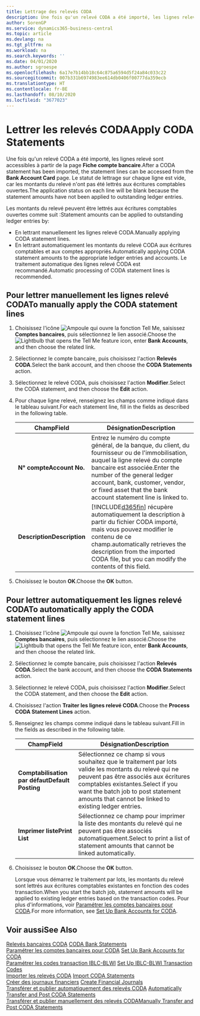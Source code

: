 ```yaml
---
title: Lettrage des relevés CODA
description: Une fois qu'un relevé CODA a été importé, les lignes relevé sont accessibles à partir de la page Fiche compte bancaire. Le statut de lettrage sur chaque ligne est vide, car les montants du relevé n'ont pas été lettrés aux écritures comptables ouvertes.
author: SorenGP
ms.service: dynamics365-business-central
ms.topic: article
ms.devlang: na
ms.tgt_pltfrm: na
ms.workload: na
ms.search.keywords: ''
ms.date: 04/01/2020
ms.author: sgroespe
ms.openlocfilehash: 6a17e7b14bb18c64c875a6594d5f24a84c033c22
ms.sourcegitcommit: 007b331b6974983ee614db0406f00777da359ecb
ms.translationtype: HT
ms.contentlocale: fr-BE
ms.lasthandoff: 08/10/2020
ms.locfileid: "3677023"
---
```

# <a name="apply-coda-statements"></a><span data-ttu-id="28def-104">Lettrer les relevés CODA</span><span class="sxs-lookup"><span data-stu-id="28def-104">Apply CODA Statements</span></span>
<span data-ttu-id="28def-105">Une fois qu'un relevé CODA a été importé, les lignes relevé sont accessibles à partir de la page **Fiche compte bancaire**.</span><span class="sxs-lookup"><span data-stu-id="28def-105">After a CODA statement has been imported, the statement lines can be accessed from the **Bank Account Card** page.</span></span> <span data-ttu-id="28def-106">Le statut de lettrage sur chaque ligne est vide, car les montants du relevé n'ont pas été lettrés aux écritures comptables ouvertes.</span><span class="sxs-lookup"><span data-stu-id="28def-106">The application status on each line will be blank because the statement amounts have not been applied to outstanding ledger entries.</span></span>  

<span data-ttu-id="28def-107">Les montants du relevé peuvent être lettrés aux écritures comptables ouvertes comme suit :</span><span class="sxs-lookup"><span data-stu-id="28def-107">Statement amounts can be applied to outstanding ledger entries by:</span></span>  

-   <span data-ttu-id="28def-108">En lettrant manuellement les lignes relevé CODA.</span><span class="sxs-lookup"><span data-stu-id="28def-108">Manually applying CODA statement lines.</span></span>  
-   <span data-ttu-id="28def-109">En lettrant automatiquement les montants du relevé CODA aux écritures comptables et aux comptes appropriés.</span><span class="sxs-lookup"><span data-stu-id="28def-109">Automatically applying CODA statement amounts to the appropriate ledger entries and accounts.</span></span> <span data-ttu-id="28def-110">Le traitement automatique des lignes relevé CODA est recommandé.</span><span class="sxs-lookup"><span data-stu-id="28def-110">Automatic processing of CODA statement lines is recommended.</span></span>  

## <a name="to-manually-apply-the-coda-statement-lines"></a><span data-ttu-id="28def-111">Pour lettrer manuellement les lignes relevé CODA</span><span class="sxs-lookup"><span data-stu-id="28def-111">To manually apply the CODA statement lines</span></span>  

1.  <span data-ttu-id="28def-112">Choisissez l'icône ![Ampoule qui ouvre la fonction Tell Me](../../media/ui-search/search_small.png "Dites-moi ce que vous voulez faire"), saisissez **Comptes bancaires**, puis sélectionnez le lien associé.</span><span class="sxs-lookup"><span data-stu-id="28def-112">Choose the ![Lightbulb that opens the Tell Me feature](../../media/ui-search/search_small.png "Tell me what you want to do") icon, enter **Bank Accounts**, and then choose the related link.</span></span>  
2.  <span data-ttu-id="28def-113">Sélectionnez le compte bancaire, puis choisissez l'action **Relevés CODA**.</span><span class="sxs-lookup"><span data-stu-id="28def-113">Select the bank account, and then choose the **CODA Statements** action.</span></span>  
3.  <span data-ttu-id="28def-114">Sélectionnez le relevé CODA, puis choisissez l'action **Modifier**.</span><span class="sxs-lookup"><span data-stu-id="28def-114">Select the CODA statement, and then choose the **Edit** action.</span></span>  
4.  <span data-ttu-id="28def-115">Pour chaque ligne relevé, renseignez les champs comme indiqué dans le tableau suivant.</span><span class="sxs-lookup"><span data-stu-id="28def-115">For each statement line, fill in the fields as described in the following table.</span></span>  

    |<span data-ttu-id="28def-116">Champ</span><span class="sxs-lookup"><span data-stu-id="28def-116">Field</span></span>|<span data-ttu-id="28def-117">Désignation</span><span class="sxs-lookup"><span data-stu-id="28def-117">Description</span></span>|  
    |---------------------------------|---------------------------------------|  
    |<span data-ttu-id="28def-118">**N° compte**</span><span class="sxs-lookup"><span data-stu-id="28def-118">**Account No.**</span></span>|<span data-ttu-id="28def-119">Entrez le numéro du compte général, de la banque, du client, du fournisseur ou de l'immobilisation, auquel la ligne relevé du compte bancaire est associée.</span><span class="sxs-lookup"><span data-stu-id="28def-119">Enter the number of the general ledger account, bank, customer, vendor, or fixed asset that the bank account statement line is linked to.</span></span>|  
    |<span data-ttu-id="28def-120">**Description**</span><span class="sxs-lookup"><span data-stu-id="28def-120">**Description**</span></span>|[!INCLUDE[d365fin](../../includes/d365fin_md.md)] <span data-ttu-id="28def-121">récupère automatiquement la description à partir du fichier CODA importé, mais vous pouvez modifier le contenu de ce champ.</span><span class="sxs-lookup"><span data-stu-id="28def-121">automatically retrieves the description from the imported CODA file, but you can modify the contents of this field.</span></span>|  

5.  <span data-ttu-id="28def-122">Choisissez le bouton **OK**.</span><span class="sxs-lookup"><span data-stu-id="28def-122">Choose the **OK** button.</span></span>  

## <a name="to-automatically-apply-the-coda-statement-lines"></a><span data-ttu-id="28def-123">Pour lettrer automatiquement les lignes relevé CODA</span><span class="sxs-lookup"><span data-stu-id="28def-123">To automatically apply the CODA statement lines</span></span>  

1.  <span data-ttu-id="28def-124">Choisissez l'icône ![Ampoule qui ouvre la fonction Tell Me](../../media/ui-search/search_small.png "Dites-moi ce que vous voulez faire"), saisissez **Comptes bancaires**, puis sélectionnez le lien associé.</span><span class="sxs-lookup"><span data-stu-id="28def-124">Choose the ![Lightbulb that opens the Tell Me feature](../../media/ui-search/search_small.png "Tell me what you want to do") icon, enter **Bank Accounts**, and then choose the related link.</span></span>  
2.  <span data-ttu-id="28def-125">Sélectionnez le compte bancaire, puis choisissez l'action **Relevés CODA**.</span><span class="sxs-lookup"><span data-stu-id="28def-125">Select the bank account, and then choose the **CODA Statements** action.</span></span>  
3.  <span data-ttu-id="28def-126">Sélectionnez le relevé CODA, puis choisissez l'action **Modifier**.</span><span class="sxs-lookup"><span data-stu-id="28def-126">Select the CODA statement, and then choose the **Edit** action.</span></span>  
4.  <span data-ttu-id="28def-127">Choisissez l'action **Traiter les lignes relevé CODA**.</span><span class="sxs-lookup"><span data-stu-id="28def-127">Choose the **Process CODA Statement Lines** action.</span></span>  
5.  <span data-ttu-id="28def-128">Renseignez les champs comme indiqué dans le tableau suivant.</span><span class="sxs-lookup"><span data-stu-id="28def-128">Fill in the fields as described in the following table.</span></span>  

    |<span data-ttu-id="28def-129">Champ</span><span class="sxs-lookup"><span data-stu-id="28def-129">Field</span></span>|<span data-ttu-id="28def-130">Désignation</span><span class="sxs-lookup"><span data-stu-id="28def-130">Description</span></span>|  
    |---------------------------------|---------------------------------------|  
    |<span data-ttu-id="28def-131">**Comptabilisation par défaut**</span><span class="sxs-lookup"><span data-stu-id="28def-131">**Default Posting**</span></span>|<span data-ttu-id="28def-132">Sélectionnez ce champ si vous souhaitez que le traitement par lots valide les montants du relevé qui ne peuvent pas être associés aux écritures comptables existantes.</span><span class="sxs-lookup"><span data-stu-id="28def-132">Select if you want the batch job to post statement amounts that cannot be linked to existing ledger entries.</span></span>|  
    |<span data-ttu-id="28def-133">**Imprimer liste**</span><span class="sxs-lookup"><span data-stu-id="28def-133">**Print List**</span></span>|<span data-ttu-id="28def-134">Sélectionnez ce champ pour imprimer la liste des montants du relevé qui ne peuvent pas être associés automatiquement.</span><span class="sxs-lookup"><span data-stu-id="28def-134">Select to print a list of statement amounts that cannot be linked automatically.</span></span>|  

6.  <span data-ttu-id="28def-135">Choisissez le bouton **OK**.</span><span class="sxs-lookup"><span data-stu-id="28def-135">Choose the **OK** button.</span></span>  

    <span data-ttu-id="28def-136">Lorsque vous démarrez le traitement par lots, les montants du relevé sont lettrés aux écritures comptables existantes en fonction des codes transaction.</span><span class="sxs-lookup"><span data-stu-id="28def-136">When you start the batch job, statement amounts will be applied to existing ledger entries based on the transaction codes.</span></span> <span data-ttu-id="28def-137">Pour plus d'informations, voir [Paramétrer les comptes bancaires pour CODA](how-to-set-up-bank-accounts-for-coda.md).</span><span class="sxs-lookup"><span data-stu-id="28def-137">For more information, see [Set Up Bank Accounts for CODA](how-to-set-up-bank-accounts-for-coda.md).</span></span>

## <a name="see-also"></a><span data-ttu-id="28def-138">Voir aussi</span><span class="sxs-lookup"><span data-stu-id="28def-138">See Also</span></span>  
 <span data-ttu-id="28def-139">[Relevés bancaires CODA](coda-bank-statements.md) </span><span class="sxs-lookup"><span data-stu-id="28def-139">[CODA Bank Statements](coda-bank-statements.md) </span></span>  
 <span data-ttu-id="28def-140">[Paramétrer les comptes bancaires pour CODA](how-to-set-up-bank-accounts-for-coda.md) </span><span class="sxs-lookup"><span data-stu-id="28def-140">[Set Up Bank Accounts for CODA](how-to-set-up-bank-accounts-for-coda.md) </span></span>  
 <span data-ttu-id="28def-141">[Paramétrer les codes transaction IBLC-BLWI](how-to-set-up-iblc-blwi-transaction-codes.md) </span><span class="sxs-lookup"><span data-stu-id="28def-141">[Set Up IBLC-BLWI Transaction Codes](how-to-set-up-iblc-blwi-transaction-codes.md) </span></span>  
 <span data-ttu-id="28def-142">[Importer les relevés CODA](how-to-import-coda-statements.md) </span><span class="sxs-lookup"><span data-stu-id="28def-142">[Import CODA Statements](how-to-import-coda-statements.md) </span></span>  
 <span data-ttu-id="28def-143">[Créer des journaux financiers](how-to-create-financial-journals.md) </span><span class="sxs-lookup"><span data-stu-id="28def-143">[Create Financial Journals](how-to-create-financial-journals.md) </span></span>  
 <span data-ttu-id="28def-144">[Transférer et publier automatiquement des relevés CODA](how-to-automatically-transfer-and-post-coda-statements.md) </span><span class="sxs-lookup"><span data-stu-id="28def-144">[Automatically Transfer and Post CODA Statements](how-to-automatically-transfer-and-post-coda-statements.md) </span></span>  
 [<span data-ttu-id="28def-145">Transférer et publier manuellement des relevés CODA</span><span class="sxs-lookup"><span data-stu-id="28def-145">Manually Transfer and Post CODA Statements</span></span>](how-to-manually-transfer-and-post-coda-statements.md)
